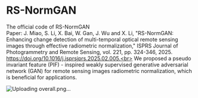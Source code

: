 # RS-NormGAN
The official code of RS-NormGAN<br>
Paper: J. Miao, S. Li, X. Bai, W. Gan, J. Wu and X. Li, "RS-NormGAN: Enhancing change detection of multi-temporal optical remote sensing images through effective radiometric normalization," ISPRS Journal of Photogrammetry and Remote Sensing, vol. 221, pp. 324-346, 2025. https://doi.org/10.1016/j.isprsjprs.2025.02.005.<br>
We proposed a pseudo invariant feature (PIF) - inspired weakly supervised generative adversarial network (GAN) for remote sensing images radiometric normalization, which is beneficial for applications.

![Uploading overall.png…]()
